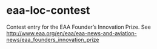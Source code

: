 # eaa-loc-contest
Contest entry for the EAA Founder’s Innovation Prize. See http://www.eaa.org/en/eaa/eaa-news-and-aviation-news/eaa_founders_innovation_prize

